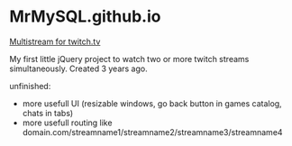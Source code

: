 # MrMySQL.github.io
<a href="http://MrMySQL.github.io">Multistream for twitch.tv</a>

My first little jQuery project to watch two or more twitch streams simultaneously. Created 3 years ago.

unfinished:
- more usefull UI (resizable windows, go back button in games catalog, chats in tabs)
- more usefull routing like domain.com/streamname1/streamname2/streamname3/streamname4
